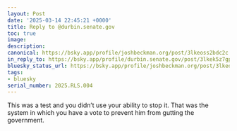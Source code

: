 ```yaml
---
layout: Post
date: '2025-03-14 22:45:21 +0000'
title: Reply to @durbin.senate.gov
toc: true
image:
description:
canonical: https://bsky.app/profile/joshbeckman.org/post/3lkeoss2bdc2c
in_reply_to: https://bsky.app/profile/durbin.senate.gov/post/3lkek5z7gp22z
bluesky_status_url: https://bsky.app/profile/joshbeckman.org/post/3lkeoss2bdc2c
tags:
- bluesky
serial_number: 2025.RLS.004
---
```

This was a test and you didn’t use your ability to stop it. That was the system in which you have a vote to prevent him from gutting the government.
